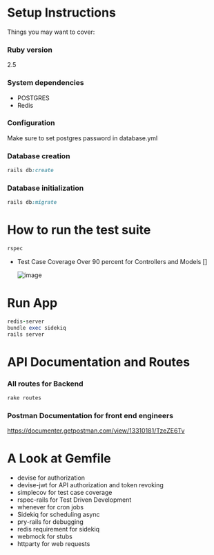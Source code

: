 # Setup Instructions

Things you may want to cover:

### Ruby version
  2.5

### System dependencies
- POSTGRES
- Redis

### Configuration
  Make sure to set postgres password in database.yml

### Database creation
  ```ruby
  rails db:create
  ```

### Database initialization
  ```ruby
  rails db:migrate
  ```

# How to run the test suite
  ```ruby
  rspec
  ```

* Test Case Coverage
  Over 90 percent for Controllers and Models  []

  ![image](https://user-images.githubusercontent.com/48410696/122672335-86d84080-d1e4-11eb-94ba-c23d909de618.png)


# Run App
  ```ruby
  redis-server
  bundle exec sidekiq
  rails server
  ```

# API Documentation and Routes
  ### All routes for Backend
  ```ruby
  rake routes
  ```

  ### Postman Documentation for front end engineers
  https://documenter.getpostman.com/view/13310181/TzeZE6Tv

# A Look at Gemfile
  - devise for authorization
  - devise-jwt for API authorization and token revoking
  - simplecov for test case coverage
  - rspec-rails for Test Driven Development
  - whenever for cron jobs
  - Sidekiq for scheduling async
  - pry-rails for debugging
  - redis requirement for sidekiq
  - webmock for stubs
  - httparty for web requests


